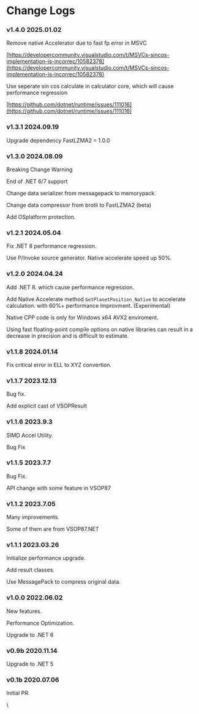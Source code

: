 # Change Logs

### v1.4.0 2025.01.02

Remove native Accelerator due to fast fp error in MSVC

[https://developercommunity.visualstudio.com/t/MSVCs-sincos-implementation-is-incorrec/10582378](https://developercommunity.visualstudio.com/t/MSVCs-sincos-implementation-is-incorrec/10582378)

Use seperate sin cos calculate in calculator core, which will cause performance regression

[https://github.com/dotnet/runtime/issues/111016](https://github.com/dotnet/runtime/issues/111016)

### v1.3.1 2024.09.19

Upgrade dependency FastLZMA2 = 1.0.0

### v1.3.0 2024.08.09

Breaking Change Warning

End of .NET 6/7 support

Change data serializer from messagepack to memorypack.

Change data compressor from brotli to FastLZMA2 (beta)

Add OSplatform protection.

### v1.2.1  2024.05.04&#x20;

Fix .NET 8 performance regression.

Use P/Invoke source generator. Native accelerate speed up 50%.

### v1.2.0  2024.04.24&#x20;

Add .NET 8. which cause performance regression.

Add Native Accelerate method `GetPlanetPosition_Native` to accelerate calculation. with 60%+ performance Improvment. (Experimental)

Native CPP code is only for Windows x64 AVX2 enviroment.

Using fast floating-point compile options on native libraries can result in a decrease in precision and is difficult to estimate.

### v1.1.8  2024.01.14&#x20;

Fix critical error in ELL to XYZ convertion.

### v1.1.7  2023.12.13&#x20;

Bug fix.

Add explicit cast of VSOPResult

### v1.1.6  2023.9.3&#x20;

SIMD Accel Utility.

Bug Fix

### v1.1.5  2023.7.7&#x20;

Bug Fix.

API change with some feature in VSOP87

### v1.1.2  2023.7.05&#x20;

Many improvements.

Some of them are from VSOP87.NET

### v1.1.1  2023.03.26&#x20;

Initialize performance upgrade.

Add result classes.

Use MessagePack to compress original data.

### v1.0.0  2022.06.02&#x20;

New features.

Performance Optimization.

Upgrade to .NET 6

### v0.9b  2020.11.14&#x20;

Upgrade to .NET 5

### v0.1b  2020.07.06&#x20;

Initial PR.

\
